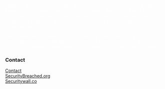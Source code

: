 <p><font align="center" color="white">
"With the Rise of different Cyber Attacks using different Methods & 0days Exploits By Asli Hackers everyday, No Software, Website or App is Perfectly Save, But With The Help of Alsi Cyber Security. One can get more Secure as We Work to provide Defensive Cyber Security Solutions keeping Offensive Mindset."</font></p>

<p><font align="center" color="white">
"Asli Cyber Security (Pvt.) Ltd. Is a project by Securitywall.co & securitybreached.org our Moto is to create a working space for Asli Hackers in Pakistan to work and Hack together to Earn and Learn together."</font></p>

### Contact

<a href="mailto:KhizerJaved@securitybreached.org?Subject=Cyber%20Security%20Asli%20Hai" target="_blank">Contact</a><br>
<a href="https://blog.securitybreached.org">SecurityBreached.org</a><br>
<a href="https://Securitywall.co/">Securitywall.co</a>
